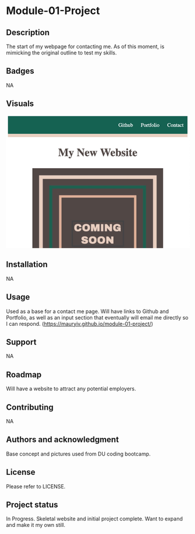 # Module-01-Project

## Description
The start of my webpage for contacting me. As of this moment, is mimicking the original outline to test my skills.

## Badges
NA

## Visuals
![Alt text](./assets/images/F42EE86B-D1AD-4F34-87E9-4BB3C02DE6AD.jpeg)

##  Installation
NA

## Usage
Used as a base for a contact me page. Will have links to Github and Portfolio, as well as an input section that eventually will email me directly so I can respond. (https://mauryiv.github.io/module-01-project/)

## Support
NA

## Roadmap
Will have a website to attract any potential employers.

## Contributing
NA

## Authors and acknowledgment
Base concept and pictures used from DU coding bootcamp.

## License
Please refer to LICENSE.

## Project status
In Progress.
Skeletal website and initial project complete. Want to expand and make it my own still.